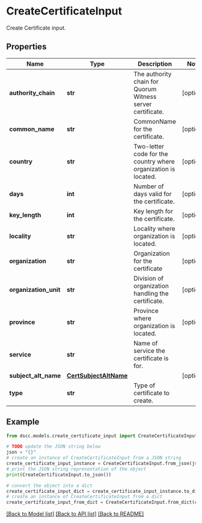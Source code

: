 # CreateCertificateInput

Create Certificate input.

## Properties

Name | Type | Description | Notes
------------ | ------------- | ------------- | -------------
**authority_chain** | **str** | The authority chain for Quorum Witness server certificate. | [optional] 
**common_name** | **str** | CommonName for the certificate. | [optional] 
**country** | **str** | Two-letter code for the country where organization is located. | [optional] 
**days** | **int** | Number of days valid for the certificate. | [optional] 
**key_length** | **int** | Key length for the certificate. | [optional] 
**locality** | **str** | Locality where organization is located. | [optional] 
**organization** | **str** | Organization for the certificate | [optional] 
**organization_unit** | **str** | Division of organization handling the certificate. | [optional] 
**province** | **str** | Province where organization is located. | [optional] 
**service** | **str** | Name of service the certificate is for. | 
**subject_alt_name** | [**CertSubjectAltName**](CertSubjectAltName.md) |  | [optional] 
**type** | **str** | Type of certificate to create. | 

## Example

```python
from dscc.models.create_certificate_input import CreateCertificateInput

# TODO update the JSON string below
json = "{}"
# create an instance of CreateCertificateInput from a JSON string
create_certificate_input_instance = CreateCertificateInput.from_json(json)
# print the JSON string representation of the object
print(CreateCertificateInput.to_json())

# convert the object into a dict
create_certificate_input_dict = create_certificate_input_instance.to_dict()
# create an instance of CreateCertificateInput from a dict
create_certificate_input_from_dict = CreateCertificateInput.from_dict(create_certificate_input_dict)
```
[[Back to Model list]](../README.md#documentation-for-models) [[Back to API list]](../README.md#documentation-for-api-endpoints) [[Back to README]](../README.md)


